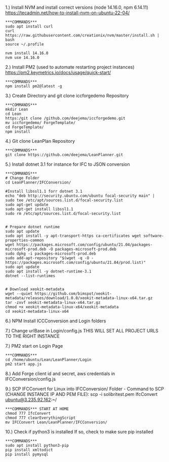 1.) Install NVM and install correct versions (node 14.16.0, npm 6.14.11)
	https://tecadmin.net/how-to-install-nvm-on-ubuntu-22-04/
	
	***COMMANDS***
	sudo apt install curl 
	curl https://raw.githubusercontent.com/creationix/nvm/master/install.sh | bash 
	source ~/.profile 

	nvm install 14.16.0
	nvm use 14.16.0

2.) Install PM2 (used to automate restarting project instances)
	https://pm2.keymetrics.io/docs/usage/quick-start/
	
	***COMMANDS***
	npm install pm2@latest -g

3.) Create Directory and git clone iccforgedemo Repository

	***COMMANDS***
	mkdir Lean
	cd Lean
	https:/git clone /github.com/deejema/iccforgedemo.git
	mv iccforgedemo/ ForgeTemplate/
	cd ForgeTemplate/
	npm install

4.) Git clone LeanPlan Repository
	
	***COMMANDS***
	git clone https://github.com/deejema/LeanPlanner.git

5.) Install dotnet 3.1 for instance for IFC to JSON conversion
	
	***COMMANDS***
	# Change Folder
	cd LeanPlanner/IFCConversion/

	#Install libssl1.1 forr dotnet 3.1
	echo "deb http://security.ubuntu.com/ubuntu focal-security main" | sudo tee /etc/apt/sources.list.d/focal-security.list
	sudo apt-get update
	sudo apt-get install libssl1.1
	sudo rm /etc/apt/sources.list.d/focal-security.list


	# Prepare dotnet runtime
	sudo apt update
	sudo apt install -y apt-transport-https ca-certificates wget software-properties-common
	wget https://packages.microsoft.com/config/ubuntu/21.04/packages-microsoft-prod.deb -O packages-microsoft-prod.deb
	sudo dpkg -i packages-microsoft-prod.deb
	sudo add-apt-repository "$(wget -q -O - https://packages.microsoft.com/config/ubuntu/21.04/prod.list)"
	sudo apt update
	sudo apt install -y dotnet-runtime-3.1
	dotnet --list-runtimes


	# Download xeokit-metadata
	wget --quiet https://github.com/bimspot/xeokit-metadata/releases/download/1.0.0/xeokit-metadata-linux-x64.tar.gz
	tar -zxvf xeokit-metadata-linux-x64.tar.gz
	chmod +x xeokit-metadata-linux-x64/xeokit-metadata
	cd xeokit-metadata-linux-x64

6.) NPM Install ICCConversion and Login folders

7.) Change urlBase in Login/config.js
	THIS WILL SET ALL PROJECT URLS TO THE RIGHT INSTANCE
	
7.) PM2 start on Login Page
	
	***COMMANDS***
	cd /home/ubuntu/Lean/LeanPlanner/Login
	pm2 start app.js
	
8.) Add Forge client id and secret, aws credentials in IFCConversion/config.js

9.) SCP IFCConvert for Linux into IFCConversion/ Folder
	- Command to SCP (CHANGE INSTANCE IP AND PEM FILE):
		scp -i solibritest.pem IfcConvert ubuntu@3.235.92.162:~/
	
	***COMMANDS*** START AT HOME
	chmod 777 IfcConvert
	chmod 777 clearEverythingScript
	mv IFCConvert Lean/LeanPlanner/IFCConversion/
	
10.) Check if python3 is installed
	If so, check to make sure pip installed
	
	***COMMANDS***
	sudo apt install python3-pip
	pip install xmltodict
	pip install pymysql